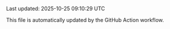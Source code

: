 Last updated: 2025-10-25 09:10:29 UTC

This file is automatically updated by the GitHub Action workflow.
